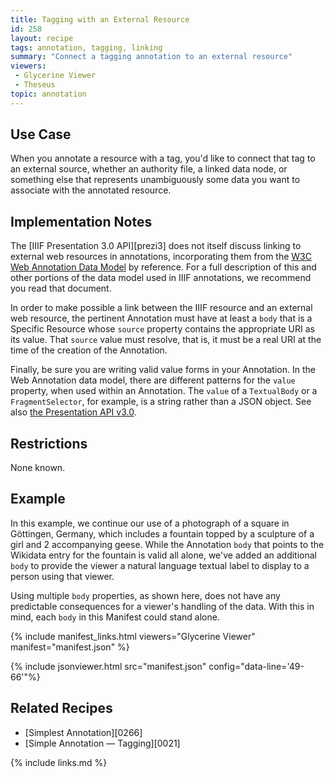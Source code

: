 ```yaml
---
title: Tagging with an External Resource
id: 258
layout: recipe
tags: annotation, tagging, linking
summary: "Connect a tagging annotation to an external resource"
viewers:
 - Glycerine Viewer
 - Theseus
topic: annotation
---
```


## Use Case

When you annotate a resource with a tag, you'd like to connect that tag to an external source, whether an authority file, a linked data node, or something else that represents unambiguously some data you want to associate with the annotated resource.

## Implementation Notes
The [IIIF Presentation 3.0 API][prezi3] does not itself discuss linking to external web resources in annotations, incorporating them from the [W3C Web Annotation Data Model](http://w3.org/TR/annotation-model/) by reference. For a full description of this and other portions of the data model used in IIIF annotations, we recommend you read that document.

In order to make possible a link between the IIIF resource and an external web resource, the pertinent Annotation must have at least a `body` that is a Specific Resource whose `source` property contains the appropriate URI as its value. That `source` value must resolve, that is, it must be a real URI at the time of the creation of the Annotation.

Finally, be sure you are writing valid value forms in your Annotation. In the Web Annotation data model, there are different patterns for the `value` property, when used within an Annotation. The `value` of a `TextualBody` or a `FragmentSelector`, for example, is a string rather than a JSON object. See also [the Presentation API v3.0](https://iiif.io/api/presentation/3.0/#56-annotation).

## Restrictions

None known.

## Example

In this example, we continue our use of a photograph of a square in Göttingen, Germany, which includes a fountain topped by a sculpture of a girl and 2 accompanying geese. While the Annotation `body` that points to the Wikidata entry for the fountain is valid all alone, we've added an additional `body` to provide the viewer a natural language textual label to display to a person using that viewer.

Using multiple `body` properties, as shown here, does not have any predictable consequences for a viewer's handling of the data. With this in mind, each `body` in this Manifest could stand alone.

{% include manifest_links.html viewers="Glycerine Viewer" manifest="manifest.json" %}

{% include jsonviewer.html src="manifest.json" config="data-line='49-66'"%}

## Related Recipes

* [Simplest Annotation][0266]
* [Simple Annotation — Tagging][0021]

{% include links.md %}

